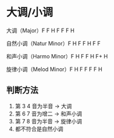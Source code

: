 # 大调/小调
大调（Major）F F H F F F H

自然小调（Natur Minor）F H F F H F F

和声小调（Harmo Minor）F H F F H F+ H

旋律小调（Melod Minor）F H F F F F H

## 判断方法

1. 第 3 4 音为半音 -> 大调
2. 第 6 7 音为增二 -> 和声小调
3. 第 7 8 音为半音 -> 旋律小调
4. 都不符合是自然小调

